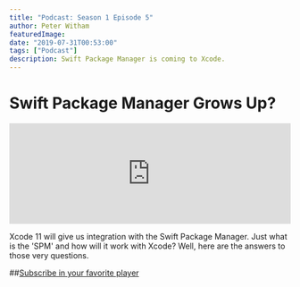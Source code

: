 ```yaml
---
title: "Podcast: Season 1 Episode 5"
author: Peter Witham
featuredImage:
date: "2019-07-31T00:53:00"
tags: ["Podcast"]
description: Swift Package Manager is coming to Xcode.
---
```


# Swift Package Manager Grows Up?

<iframe width="100%" height="180" frameborder="no" scrolling="no" seamless src="https://share.transistor.fm/e/a777915a/dark"></iframe>

Xcode 11 will give us integration with the Swift Package Manager. Just what is the 'SPM'
and how will it work with Xcode? Well, here are the answers to those very questions.

##[Subscribe in your favorite player](https://pw.d.pr/5TbjRs)
